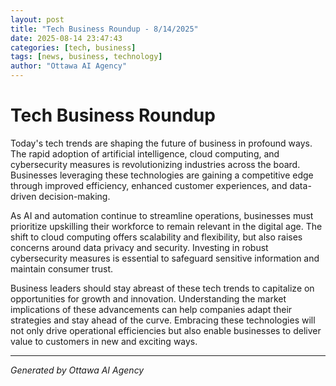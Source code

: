 ```yaml
---
layout: post
title: "Tech Business Roundup - 8/14/2025"
date: 2025-08-14 23:47:43
categories: [tech, business]
tags: [news, business, technology]
author: "Ottawa AI Agency"
---
```


# Tech Business Roundup

Today's tech trends are shaping the future of business in profound ways. The rapid adoption of artificial intelligence, cloud computing, and cybersecurity measures is revolutionizing industries across the board. Businesses leveraging these technologies are gaining a competitive edge through improved efficiency, enhanced customer experiences, and data-driven decision-making.

As AI and automation continue to streamline operations, businesses must prioritize upskilling their workforce to remain relevant in the digital age. The shift to cloud computing offers scalability and flexibility, but also raises concerns around data privacy and security. Investing in robust cybersecurity measures is essential to safeguard sensitive information and maintain consumer trust.

Business leaders should stay abreast of these tech trends to capitalize on opportunities for growth and innovation. Understanding the market implications of these advancements can help companies adapt their strategies and stay ahead of the curve. Embracing these technologies will not only drive operational efficiencies but also enable businesses to deliver value to customers in new and exciting ways.

---

*Generated by Ottawa AI Agency*
